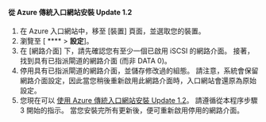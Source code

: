 <!--author=SharS last changed: 03/17/2016-->

#### <a name="to-install-update-12-from-the-azure-classic-portal"></a>從 Azure 傳統入口網站安裝 Update 1.2
1. 在 Azure 入口網站中，移至 [裝置]  頁面，並選取您的裝置。
2. 瀏覽至 [ **** > **設定**]。
3. 在 [網路介面] 下，請先確認您有至少一個已啟用 iSCSI 的網路介面。 接著，找到具有已指派閘道的網路介面 (而非 DATA 0)。
4. 停用具有已指派閘道的網路介面，並儲存修改過的組態。 請注意，系統會保留網路介面設定，因此當您稍後重新啟用此網路介面時，入口網站會還原為原始設定。
5. 您現在可以 [使用 Azure 傳統入口網站安裝 Update 1.2](#install-update-12-via-the-azure-classic-portal)。 請遵循從本程序步驟 3 開始的指示。 當您安裝完所有更新後，便可重新啟用停用的網路介面。



<!--HONumber=Nov16_HO3-->


